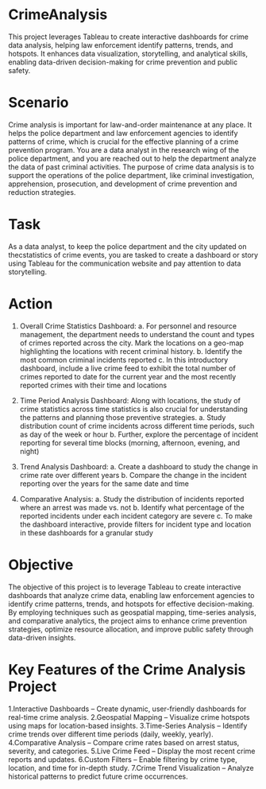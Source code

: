 # CrimeAnalysis
This project leverages Tableau to create interactive dashboards for crime data analysis, helping law enforcement identify patterns, trends, and hotspots. It enhances data visualization, storytelling, and analytical skills, enabling data-driven decision-making for crime prevention and public safety.

# Scenario
Crime analysis is important for law-and-order maintenance at any place. It helps the police department and law enforcement agencies to identify patterns of crime, which is crucial for the effective planning of a crime prevention program. You are a data analyst in the research wing of the police department, and you are reached out to help the department analyze the data of past criminal activities. The purpose of crime
data analysis is to support the operations of the police department, like criminal investigation, apprehension, prosecution, and development of crime prevention and reduction strategies.

# Task
As a data analyst, to keep the police department and the city updated on thecstatistics of crime events, you are tasked to create a dashboard or story using Tableau for the communication website and pay attention to data storytelling.

# Action
1. Overall Crime Statistics Dashboard:
a. For personnel and resource management, the department needs to understand the count and types of crimes reported across the city. Mark the locations on a geo-map highlighting the locations with recent
criminal history.
b. Identify the most common criminal incidents reported
c. In this introductory dashboard, include a live crime feed to exhibit the total number of crimes reported to date for the current year and the most recently reported crimes with their time and locations

2. Time Period Analysis Dashboard:
Along with locations, the study of crime statistics across time statistics is also crucial for understanding the patterns and planning those preventive strategies.
a. Study distribution count of crime incidents across different time periods, such as day of the week or hour
b. Further, explore the percentage of incident reporting for several time blocks (morning, afternoon, evening, and night)

3. Trend Analysis Dashboard:
a. Create a dashboard to study the change in crime rate over different years
b. Compare the change in the incident reporting over the years for the same date and time

4. Comparative Analysis:
a. Study the distribution of incidents reported where an arrest was made vs. not
b. Identify what percentage of the reported incidents under each incident category are severe
c. To make the dashboard interactive, provide filters for incident type and location in these dashboards for a granular study

# Objective
The objective of this project is to leverage Tableau to create interactive dashboards that analyze crime data, enabling law enforcement agencies to identify crime patterns, trends, and hotspots for effective decision-making. By employing techniques such as geospatial mapping, time-series analysis, and comparative analytics, the project aims to enhance crime prevention strategies, optimize resource allocation, and improve public safety through data-driven insights.

# Key Features of the Crime Analysis Project
1.Interactive Dashboards – Create dynamic, user-friendly dashboards for real-time crime analysis.
2.Geospatial Mapping – Visualize crime hotspots using maps for location-based insights.
3.Time-Series Analysis – Identify crime trends over different time periods (daily, weekly, yearly).
4.Comparative Analysis – Compare crime rates based on arrest status, severity, and categories.
5.Live Crime Feed – Display the most recent crime reports and updates.
6.Custom Filters – Enable filtering by crime type, location, and time for in-depth study.
7.Crime Trend Visualization – Analyze historical patterns to predict future crime occurrences.
